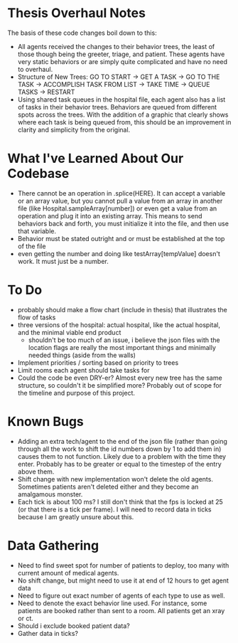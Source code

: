 # Thesis Overhaul Notes
The basis of these code changes boil down to this:
- All agents received the changes to their behavior trees, the least of those though being the greeter, triage, and patient. These agents have very static behaviors or are simply quite complicated and have no need to overhaul.
- Structure of New Trees: GO TO START -> GET A TASK -> GO TO THE TASK -> ACCOMPLISH TASK FROM LIST -> TAKE TIME -> QUEUE TASKS -> RESTART
- Using shared task queues in the hospital file, each agent also has a list of tasks in their behavior trees. Behaviors are queued from different spots across the trees. With the addition of a graphic that clearly shows where each task is being queued from, this should be an improvement in clarity and simplicity from the original.

# What I've Learned About Our Codebase
- There cannot be an operation in .splice(HERE). It can accept a variable or an array value, but you cannot pull a value from an array in another file (like Hospital.sampleArray[number]) or even get a value from an operation and plug it into an existing array. This means to send behaviors back and forth, you must initialize it into the file, and then use that variable.
- Behavior must be stated outright and or must be established at the top of the file
- even getting the number and doing like testArray[tempValue] doesn't work. It must just be a number.

# To Do
 - probably should make a flow chart (include in thesis) that illustrates the flow of tasks
 - three versions of the hospital: actual hospital, like the actual hospital, and the minimal viable end product
    - shouldn't be too much of an issue, i believe the json files with the location flags are really the most important things and minimally needed things (aside from the walls)
- Implement priorities / sorting based on priority to trees
- Limit rooms each agent should take tasks for
- Could the code be even DRY-er? Almost every new tree has the same structure, so couldn't it be simplified more? Probably out of scope for the timeline and purpose of this project.

# Known Bugs
- Adding an extra tech/agent to the end of the json file (rather than going through all the work to shift the id numbers down by 1 to add them in) causes them to not function. Likely due to a problem with the time they enter. Probably has to be greater or equal to the timestep of the entry above them.
- Shift change with new implementation won't delete the old agents. Sometimes patients aren't deleted either and they become an amalgamous monster.
- Each tick is about 100 ms? I still don't think that the fps is locked at 25 (or that there is a tick per frame). I will need to record data in ticks because I am greatly unsure about this. 

# Data Gathering
- Need to find sweet spot for number of patients to deploy, too many with current amount of medical agents.
- No shift change, but might need to use it at end of 12 hours to get agent data
- Need to figure out exact number of agents of each type to use as well.
- Need to denote the exact behavior line used. For instance, some patients are booked rather than sent to a room. All patients get an xray or ct.
- Should i exclude booked patient data?
- Gather data in ticks?


